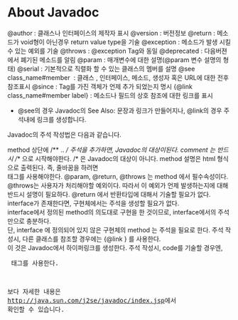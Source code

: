 # About Javadoc

@author : 클래스나 인터페이스의 제작자 표시
@version : 버전정보
@return : 메소드가 void형이 아닌경우 return value type을 기술
@exception : 메소드가 발생 시킬수 있는 예외를 기술
@throws : @exception Tag와 동일
@deprecated : 다음버젼에서 폐기된 메소드를 알림
@param : 매개변수에 대한 설명(@param 변수 설명의 형태)
@serial : 기본적으로 직렬화 할 수 있는 클래스의 멤버를 설명
@see class_name#member &nbsp;: 클래스 , 인터페이스, 메소드, 생성자 혹은 URL에 대한 전후참조표시
@since : Tag를 가진 객체가 언제 추가 되었는지 명시
{@link class_name#member label} : 메소드나 필드의 상호 참조에 대한 링크를 표시

* @see의 경우 Javadoc의 See Also: 문장과 링크가 만들어지나, @link의 경우 주석내에 링크를 생성합니다.


Javadoc의 주석 작성법은 다음과 같습니다.

method 상단에 /** .. */ 주석을 추가하면, Javadoc의 대상이된다.
comment 는 반드시 /** 으로 시작해야한다. /* 은 Javadoc의 대상이 아니다.
method 설명은 html 형식으로 출력된다. 즉, 줄바꿈을 하려면 <br/> 태그를 사용해야한다.
@param, @return, @throws 는 method 에서 필수속성이다.
@throws는 사용자가 처리해야할 예외이다. 따라서 이 예외가 언제 발생하는지에 대해 반드시 설명이 필요하다.
@return 에서 반환타입에 대해서 기술할 필요가 없다.
interface가 존재한다면, 구현체에서는 주석을 생성할 필요가 없다.<br>
interface에서 정의된 method의 의도대로 구현을 한 것이므로, interface에서의 주석만으로 충분하다.<br>
단, interface 에 정의되어 있지 않은 구현체의 method 는 주석을 필요로 한다.
주석 작성시, 다른 클래스를 참조할 경우에는 {@link } 를 사용한다. <br>
이 것은 Javadoc에서 하이퍼링크를 생성한다.
주석 작성시, code를 기술할 경우엔, <pre> 태그를 사용한다.





보다 자세한 내용은 <a href="http://java.sun.com/j2se/javadoc/index.jsp">http://java.sun.com/j2se/javadoc/index.jsp</font></a>에서 확인할 수 있습니다.
